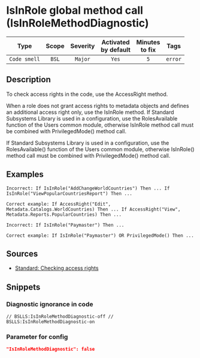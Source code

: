 # IsInRole global method call (IsInRoleMethodDiagnostic)

Type | Scope | Severity | Activated<br>by default | Minutes<br>to fix | Tags
:-: | :-: | :-: | :-: | :-: | :-:
`Code smell` | `BSL` | `Major` | `Yes` | `5` | `error`

<!-- Блоки выше заполняются автоматически, не трогать -->

## Description

<!-- Описание диагностики заполняется вручную. Необходимо понятным языком описать смысл и схему работу -->

To check access rights in the code, use the AccessRight method.

When a role does not grant access rights to metadata objects and defines an additional access right only, use the IsInRole method. If Standard Subsystems Library is used in a configuration, use the RolesAvailable function of the Users common module, otherwise IsInRole method call must be combined with PrivilegedMode() method call.

If Standard Subsystems Library is used in a configuration, use the RolesAvailable() function of the Users common module, otherwise IsInRole() method call must be combined with PrivilegedMode() method call.

## Examples

<!-- В данном разделе приводятся примеры, на которые диагностика срабатывает, а также можно привести пример, как можно исправить ситуацию -->

```
Incorrect: If IsInRole("AddChangeWorldCountries") Then ... If IsInRole("ViewPopularCountriesReport") Then ...
```

```
Correct example: If AccessRight("Edit", Metadata.Catalogs.WorldCountries) Then ... If AccessRight("View", Metadata.Reports.PopularCountries) Then ...
```

```
Incorrect: If IsInRole("Paymaster") Then ...
```

```
Correct example: If IsInRole("Paymaster") OR PrivilegedMode() Then ...
```

## Sources

<!-- Необходимо указывать ссылки на все источники, из которых почерпнута информация для создания диагностики -->

- [Standard: Checking access rights](https://support.1ci.com/hc/en-us/articles/360011003180-Checking-access-rights)

## Snippets

<!-- Блоки ниже заполняются автоматически, не трогать -->

### Diagnostic ignorance in code

```bsl
// BSLLS:IsInRoleMethodDiagnostic-off // BSLLS:IsInRoleMethodDiagnostic-on
```

### Parameter for config

```json
"IsInRoleMethodDiagnostic": false
```
